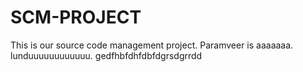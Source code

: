 # SCM-PROJECT
This is our source code management project.
Paramveer is aaaaaaa.
lunduuuuuuuuuuuu.
gedfhbfdhfdbfdgrsdgrrdd
